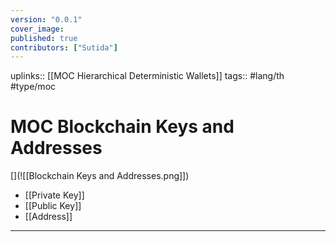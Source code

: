 ```yaml
---
version: "0.0.1"
cover_image:
published: true
contributors: ["Sutida"]
---
```

uplinks:: [[MOC Hierarchical Deterministic Wallets]]
tags:: #lang/th #type/moc

#  MOC Blockchain Keys and Addresses 
[](![[Blockchain Keys and Addresses.png]])
- [[Private Key]]
- [[Public Key]]
- [[Address]]

---
